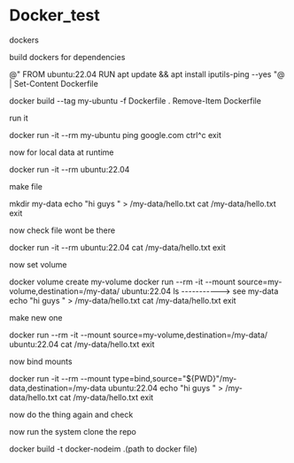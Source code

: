 ﻿# Docker_test





dockers

build dockers for dependencies

@"
FROM ubuntu:22.04
RUN apt update && apt install iputils-ping --yes
"@ | Set-Content Dockerfile

docker build --tag my-ubuntu -f Dockerfile .
Remove-Item Dockerfile


run it 

docker run -it --rm my-ubuntu
ping google.com
ctrl^c
exit


now for local data at runtime


docker run -it --rm ubuntu:22.04

make file

mkdir my-data
echo "hi guys " > /my-data/hello.txt
cat /my-data/hello.txt
exit

now check file wont be there

docker run -it --rm ubuntu:22.04
cat /my-data/hello.txt
exit

now set volume

docker volume create my-volume
docker run --rm -it --mount source=my-volume,destination=/my-data/ ubuntu:22.04
ls -----------> see my-data
echo "hi guys " > /my-data/hello.txt
cat /my-data/hello.txt
exit

make new one 

docker run --rm -it --mount source=my-volume,destination=/my-data/ ubuntu:22.04
cat /my-data/hello.txt
exit



now bind mounts


docker run  -it --rm --mount type=bind,source="${PWD}"/my-data,destination=/my-data ubuntu:22.04
echo "hi guys " > /my-data/hello.txt
cat /my-data/hello.txt
exit

now do the thing again and check 




now run the system clone the repo

docker build -t docker-nodeim .(path to docker file)



